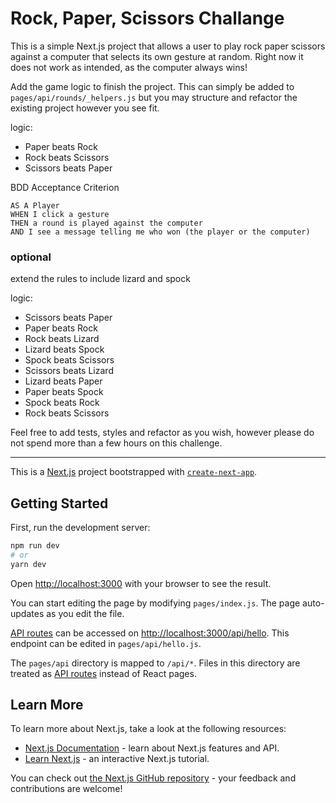 # Rock, Paper, Scissors Challange

This is a simple Next.js project that allows a user to play rock paper scissors against a computer that selects its own gesture at random.
Right now it does not work as intended, as the computer always wins!

Add the game logic to finish the project. This can simply be added to `pages/api/rounds/_helpers.js` but you may structure and refactor the existing project however you see fit.

logic:
- Paper beats Rock
- Rock beats Scissors
- Scissors beats Paper


BDD Acceptance Criterion

```
AS A Player
WHEN I click a gesture
THEN a round is played against the computer
AND I see a message telling me who won (the player or the computer)
```

### optional
extend the rules to include lizard and spock

logic:
- Scissors beats Paper
- Paper beats Rock
- Rock beats Lizard
- Lizard beats Spock
- Spock beats Scissors
- Scissors beats Lizard
- Lizard beats Paper
- Paper beats Spock
- Spock beats Rock
- Rock beats Scissors

Feel free to add tests, styles and refactor as you wish, however please do not spend more than a few hours on this challenge.

---


This is a [Next.js](https://nextjs.org/) project bootstrapped with [`create-next-app`](https://github.com/vercel/next.js/tree/canary/packages/create-next-app).

## Getting Started

First, run the development server:

```bash
npm run dev
# or
yarn dev
```

Open [http://localhost:3000](http://localhost:3000) with your browser to see the result.

You can start editing the page by modifying `pages/index.js`. The page auto-updates as you edit the file.

[API routes](https://nextjs.org/docs/api-routes/introduction) can be accessed on [http://localhost:3000/api/hello](http://localhost:3000/api/hello). This endpoint can be edited in `pages/api/hello.js`.

The `pages/api` directory is mapped to `/api/*`. Files in this directory are treated as [API routes](https://nextjs.org/docs/api-routes/introduction) instead of React pages.

## Learn More

To learn more about Next.js, take a look at the following resources:

- [Next.js Documentation](https://nextjs.org/docs) - learn about Next.js features and API.
- [Learn Next.js](https://nextjs.org/learn) - an interactive Next.js tutorial.

You can check out [the Next.js GitHub repository](https://github.com/vercel/next.js/) - your feedback and contributions are welcome!
